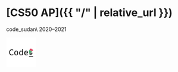 # [CS50 AP]({{ "/" | relative_url }})

code_sudan\\
2020–2021
<p align="left">
  <img src="images/icon1.png" width="80" title="hover text">
</p>
